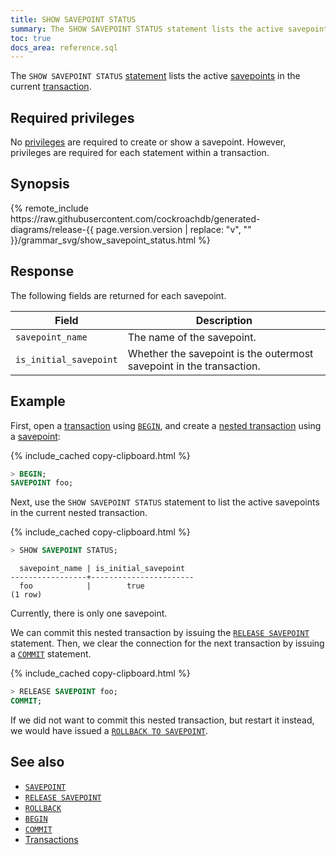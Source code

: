 ```yaml
---
title: SHOW SAVEPOINT STATUS
summary: The SHOW SAVEPOINT STATUS statement lists the active savepoints in the current transaction.
toc: true
docs_area: reference.sql
---
```


The `SHOW SAVEPOINT STATUS` [statement](sql-statements.html) lists the active [savepoints](savepoint.html) in the current [transaction](transactions.html).

## Required privileges

No [privileges](security-reference/authorization.html#managing-privileges) are required to create or show a savepoint. However, privileges are required for each statement within a transaction.

## Synopsis

<div>
{% remote_include https://raw.githubusercontent.com/cockroachdb/generated-diagrams/release-{{ page.version.version | replace: "v", "" }}/grammar_svg/show_savepoint_status.html %}
</div>

## Response

The following fields are returned for each savepoint.

Field | Description
------|------------
`savepoint_name` | The name of the savepoint.
`is_initial_savepoint` | Whether the savepoint is the outermost savepoint in the transaction.

## Example

First, open a [transaction](transactions.html) using [`BEGIN`](begin-transaction.html), and create a [nested transaction](transactions.html#nested-transactions) using a [savepoint](savepoint.html):

{% include_cached copy-clipboard.html %}
~~~ sql
> BEGIN;
SAVEPOINT foo;
~~~

Next, use the `SHOW SAVEPOINT STATUS` statement to list the active savepoints in the current nested transaction.

{% include_cached copy-clipboard.html %}
~~~ sql
> SHOW SAVEPOINT STATUS;
~~~

~~~
  savepoint_name | is_initial_savepoint
-----------------+-----------------------
  foo            |        true
(1 row)
~~~

Currently, there is only one savepoint.

We can commit this nested transaction by issuing the [`RELEASE SAVEPOINT`](release-savepoint.html) statement.  Then, we clear the connection for the next transaction by issuing a [`COMMIT`](commit-transaction.html) statement.

{% include_cached copy-clipboard.html %}
~~~ sql
> RELEASE SAVEPOINT foo;
COMMIT;
~~~

If we did not want to commit this nested transaction, but restart it instead, we would have issued a [`ROLLBACK TO SAVEPOINT`](rollback-transaction.html#rollback-a-nested-transaction).

## See also

- [`SAVEPOINT`](savepoint.html)
- [`RELEASE SAVEPOINT`](release-savepoint.html)
- [`ROLLBACK`](rollback-transaction.html)
- [`BEGIN`](begin-transaction.html)
- [`COMMIT`](commit-transaction.html)
- [Transactions](transactions.html)
